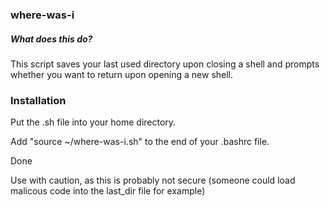 ### where-was-i

##### What does this do?

This script saves your last used directory upon closing a shell and prompts whether you want to return upon opening a new shell.

### Installation

Put the .sh file into your home directory.

Add "source ~/where-was-i.sh" to the end of your .bashrc file. 

Done


Use with caution, as this is probably not secure (someone could load malicous code into the last_dir file for example)
